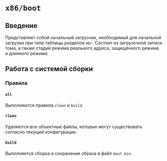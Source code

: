 # `x86/boot`

## Введение

Представляет собой начальный загрузчик, необходимый для начальной загрузки при типе таблицы разделов `mbr`. Состоит из
загрузочной записи тома, а также стадий режима реального адреса, защищённого режима и длинного режима.

## Работа с системой сборки

### Правила

#### `all`

Выполняются правила `clean` и `build`.

#### `clean`

Удаляются все объектные файлы, которые могут существовать согласно текущей конфигурации.

#### `build`

Выполняется сборка и сохранение образа в файл `boot.bin`.
